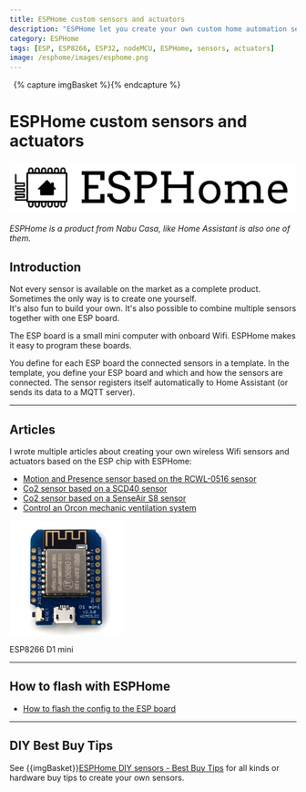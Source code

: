 ```yaml
---
title: ESPHome custom sensors and actuators
description: "ESPHome let you create your own custom home automation sensors and actuators."
category: ESPHome
tags: [ESP, ESP8266, ESP32, nodeMCU, ESPHome, sensors, actuators]
image: /esphome/images/esphome.png
---
```

{% capture imgBasket %}<img src="images/basket.png" alt="" style="margin-right:5px;margin-top:4px;padding-right:2px;float:left"/>{% endcapture %}

# ESPHome custom sensors and actuators

![ESPHome logo](images/esphome.png)

*ESPHome is a product from Nabu Casa, like Home Assistant is also one of them.*

## Introduction

Not every sensor is available on the market as a complete product.
Sometimes the only way is to create one yourself.\
It's also fun to build your own. 
It's also possible to combine multiple sensors together with one ESP board.

The ESP board is a small mini computer with onboard Wifi. ESPHome makes it easy to program these boards.

You define for each ESP board the connected sensors in a template. In the template, you define your ESP board and which and how the sensors are connected.
The sensor registers itself automatically to Home Assistant (or sends its data to a MQTT server).

---

## Articles

I wrote multiple articles about creating your own wireless Wifi sensors and actuators based on the ESP chip with ESPHome:

* [Motion and Presence sensor based on the RCWL-0516 sensor](microwave_radar_sensor_rcwl-0516)
* [Co2 sensor based on a SCD40 sensor](co2_scd40)
* [Co2 sensor based on a SenseAir S8 sensor](co2_senseair_s8_sensor)
* [Control an Orcon mechanic ventilation system](orcon_mechanic_ventilation)

<img src="images/esp_d1_mini.jpg" width="200px" />

ESP8266 D1 mini

---

## How to flash with ESPHome
* [How to flash the config to the ESP board](esphome_flashing)

---

## DIY Best Buy Tips

See {{imgBasket}}[ESPHome DIY sensors - Best Buy Tips](../buy/esphome_diy) for all kinds or hardware buy tips to create your own sensors.
